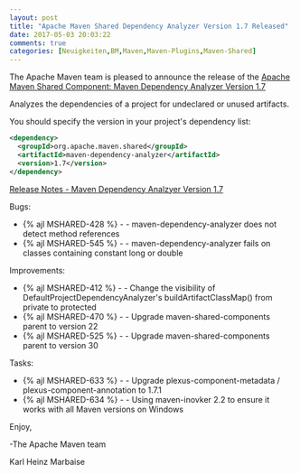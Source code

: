 ```yaml
---
layout: post
title: "Apache Maven Shared Dependency Analyzer Version 1.7 Released"
date: 2017-05-03 20:03:22
comments: true
categories: [Neuigkeiten,BM,Maven,Maven-Plugins,Maven-Shared]
---
```

The Apache Maven team is pleased to announce the release of the 
[Apache Maven Shared Component: Maven Dependency Analyzer Version 1.7](https://maven.apache.org/shared/maven-dependency-analyzer/)

Analyzes the dependencies of a project for undeclared or unused artifacts.

You should specify the version in your project's dependency list:

``` xml
<dependency>
  <groupId>org.apache.maven.shared</groupId>
  <artifactId>maven-dependency-analyzer</artifactId>
  <version>1.7</version>
</dependency>
```

<!-- more -->

[Release Notes - Maven Dependency Analzyer Version 1.7](https://issues.apache.org/jira/secure/ReleaseNote.jspa?projectId=12317922&version=12334271)

Bugs:

 * {% ajl MSHARED-428 %} - - maven-dependency-analyzer does not detect method references
 * {% ajl MSHARED-545 %} - - maven-dependency-analyzer fails on classes containing constant long or double

Improvements:

 * {% ajl MSHARED-412 %} - - Change the visibility of DefaultProjectDependencyAnalyzer's buildArtifactClassMap() from private to protected
 * {% ajl MSHARED-470 %} - - Upgrade maven-shared-components parent to version 22
 * {% ajl MSHARED-525 %} - - Upgrade maven-shared-components parent to version 30

Tasks:

 * {% ajl MSHARED-633 %} - - Upgrade plexus-component-metadata / plexus-component-annotation to 1.7.1
 * {% ajl MSHARED-634 %} - - Using maven-inovker 2.2 to ensure it works with all Maven versions on Windows
 

Enjoy,

-The Apache Maven team

Karl Heinz Marbaise
